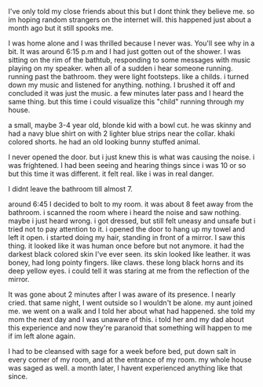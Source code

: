 I've only told my close friends about this but I dont think they believe me. so im hoping random strangers on the internet will. this happened just about a month ago but it still spooks me.

I was home alone and I was thrilled because I never was. You'll see why in a bit. It was around 6:15 p.m and I had just gotten out of the shower. I was sitting on the rim of the bathtub, responding to some messages with music playing on my speaker. when all of a sudden i hear someone running. running past the bathroom. they were light footsteps. like a childs. i turned down my music and listened for anything. nothing. I brushed it off and concluded it was just the music. a few minutes later pass and I heard the same thing. but this time i could visualize this "child" running through my house. 

a small, maybe 3-4 year old, blonde kid with a bowl cut. he was skinny and had a navy blue shirt on with 2 lighter blue strips near the collar. khaki colored shorts. he had an old looking bunny stuffed animal. 

I never opened the door. but i just knew this is what was causing the noise. i was frightened. I had been seeing and hearing things since i was 10 or so but this time it was different. it felt real. like i was in real danger. 

I didnt leave the bathroom till almost 7. 

around 6:45 I decided to bolt to my room. it was about 8 feet away from the bathroom. i scanned the room where i heard the noise and saw nothing. maybe i just heard wrong. i got dressed, but still felt uneasy and unsafe but i tried not to pay attention to it. i opened the door to hang up my towel and left it open. i started doing my hair, standing in front of a mirror. I saw this thing. it looked like it was human once before but not anymore. it had the darkest black colored skin I've ever seen. its skin looked like leather. it was boney, had long pointy fingers. like claws. these long black horns and its deep yellow eyes. i could tell it was staring at me from the reflection of the mirror.

It was gone about 2 minutes after I was aware of its presence. I nearly cried. that same night, I went outside so I wouldn't be alone. my aunt joined me. we went on a walk and I told her about what had happened. she told my mom the next day and I was unaware of this. i told her and my dad about this experience and now they're paranoid that something will happen to me if im left alone again. 

I had to be cleansed with sage for a week before bed, put down salt in every corner of my room, and at the entrance of my room. my whole house was saged as well. a month later, I havent experienced anything like that since.
